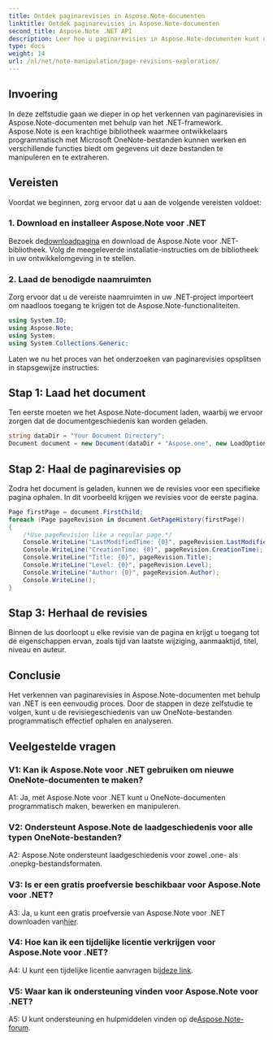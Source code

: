 ```yaml
---
title: Ontdek paginarevisies in Aspose.Note-documenten
linktitle: Ontdek paginarevisies in Aspose.Note-documenten
second_title: Aspose.Note .NET API
description: Leer hoe u paginarevisies in Aspose.Note-documenten kunt onderzoeken met behulp van het .NET-framework, met stapsgewijze begeleiding.
type: docs
weight: 14
url: /nl/net/note-manipulation/page-revisions-exploration/
---
```

## Invoering

In deze zelfstudie gaan we dieper in op het verkennen van paginarevisies in Aspose.Note-documenten met behulp van het .NET-framework. Aspose.Note is een krachtige bibliotheek waarmee ontwikkelaars programmatisch met Microsoft OneNote-bestanden kunnen werken en verschillende functies biedt om gegevens uit deze bestanden te manipuleren en te extraheren.

## Vereisten

Voordat we beginnen, zorg ervoor dat u aan de volgende vereisten voldoet:

### 1. Download en installeer Aspose.Note voor .NET

 Bezoek de[downloadpagina](https://releases.aspose.com/note/net/) en download de Aspose.Note voor .NET-bibliotheek. Volg de meegeleverde installatie-instructies om de bibliotheek in uw ontwikkelomgeving in te stellen.

### 2. Laad de benodigde naamruimten

Zorg ervoor dat u de vereiste naamruimten in uw .NET-project importeert om naadloos toegang te krijgen tot de Aspose.Note-functionaliteiten.

```csharp
using System.IO;
using Aspose.Note;
using System;
using System.Collections.Generic;
```

Laten we nu het proces van het onderzoeken van paginarevisies opsplitsen in stapsgewijze instructies:

## Stap 1: Laad het document

Ten eerste moeten we het Aspose.Note-document laden, waarbij we ervoor zorgen dat de documentgeschiedenis kan worden geladen.

```csharp
string dataDir = "Your Document Directory";
Document document = new Document(dataDir + "Aspose.one", new LoadOptions { LoadHistory = true });
```

## Stap 2: Haal de paginarevisies op

Zodra het document is geladen, kunnen we de revisies voor een specifieke pagina ophalen. In dit voorbeeld krijgen we revisies voor de eerste pagina.

```csharp
Page firstPage = document.FirstChild;
foreach (Page pageRevision in document.GetPageHistory(firstPage))
{
    /*Use pageRevision like a regular page.*/
    Console.WriteLine("LastModifiedTime: {0}", pageRevision.LastModifiedTime);
    Console.WriteLine("CreationTime: {0}", pageRevision.CreationTime);
    Console.WriteLine("Title: {0}", pageRevision.Title);
    Console.WriteLine("Level: {0}", pageRevision.Level);
    Console.WriteLine("Author: {0}", pageRevision.Author);
    Console.WriteLine();
}
```

## Stap 3: Herhaal de revisies

Binnen de lus doorloopt u elke revisie van de pagina en krijgt u toegang tot de eigenschappen ervan, zoals tijd van laatste wijziging, aanmaaktijd, titel, niveau en auteur.

## Conclusie

Het verkennen van paginarevisies in Aspose.Note-documenten met behulp van .NET is een eenvoudig proces. Door de stappen in deze zelfstudie te volgen, kunt u de revisiegeschiedenis van uw OneNote-bestanden programmatisch effectief ophalen en analyseren.

## Veelgestelde vragen

### V1: Kan ik Aspose.Note voor .NET gebruiken om nieuwe OneNote-documenten te maken?

A1: Ja, met Aspose.Note voor .NET kunt u OneNote-documenten programmatisch maken, bewerken en manipuleren.

### V2: Ondersteunt Aspose.Note de laadgeschiedenis voor alle typen OneNote-bestanden?

A2: Aspose.Note ondersteunt laadgeschiedenis voor zowel .one- als .onepkg-bestandsformaten.

### V3: Is er een gratis proefversie beschikbaar voor Aspose.Note voor .NET?

A3: Ja, u kunt een gratis proefversie van Aspose.Note voor .NET downloaden van[hier](https://releases.aspose.com/).

### V4: Hoe kan ik een tijdelijke licentie verkrijgen voor Aspose.Note voor .NET?

 A4: U kunt een tijdelijke licentie aanvragen bij[deze link](https://purchase.aspose.com/temporary-license/).

### V5: Waar kan ik ondersteuning vinden voor Aspose.Note voor .NET?

 A5: U kunt ondersteuning en hulpmiddelen vinden op de[Aspose.Note-forum](https://forum.aspose.com/c/note/28).